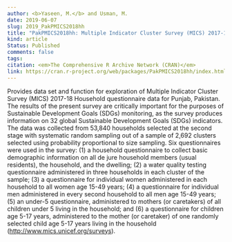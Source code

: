 ```yaml
---
author: <b>Yaseen, M.</b> and Usman, M.
date: 2019-06-07
slug: 2019_PakPMICS2018hh
title: "PakPMICS2018hh: Multiple Indicator Cluster Survey (MICS) 2017-18 Household Questionnaire Data for Punjab, Pakistan"
kind: article
Status: Published
comments: false
tags:
citation: <em>The Comprehensive R Archive Network (CRAN)</em>
link: https://cran.r-project.org/web/packages/PakPMICS2018hh/index.html
---
```

Provides data set and function for exploration of Multiple Indicator Cluster Survey (MICS) 2017-18 Household questionnaire data for Punjab, Pakistan. The results of the present survey are critically important for the purposes of Sustainable Development Goals (SDGs) monitoring, as the survey produces information on 32 global Sustainable Development Goals (SDGs) indicators. The data was collected from 53,840 households selected at the second stage with systematic random sampling out of a sample of 2,692 clusters selected using probability proportional to size sampling. Six questionnaires were used in the survey: (1) a household questionnaire to collect basic demographic information on all de jure household members (usual residents), the household, and the dwelling; (2) a water quality testing questionnaire administered in three households in each cluster of the sample; (3) a questionnaire for individual women administered in each household to all women age 15-49 years; (4) a questionnaire for individual men administered in every second household to all men age 15-49 years; (5) an under-5 questionnaire, administered to mothers (or caretakers) of all children under 5 living in the household; and (6) a questionnaire for children age 5-17 years, administered to the mother (or caretaker) of one randomly selected child age 5-17 years living in the household (<http://www.mics.unicef.org/surveys>).
